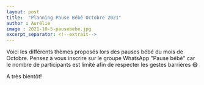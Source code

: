 ```yaml
---
layout: post
title:  "Planning Pause Bébé Octobre 2021"
author : Aurélie
image : 2021-10-5-pausebebe.jpg
excerpt_separator: <!--extrait-->
---
```


Voici les différents thèmes proposés lors des pauses bébé du mois de Octobre.
Pensez à vous inscrire sur le groupe WhatsApp "Pause bébé" car le nombre de participants est limité afin de respecter les gestes barrières 😷

A très bientôt!
<!--extrait-->
